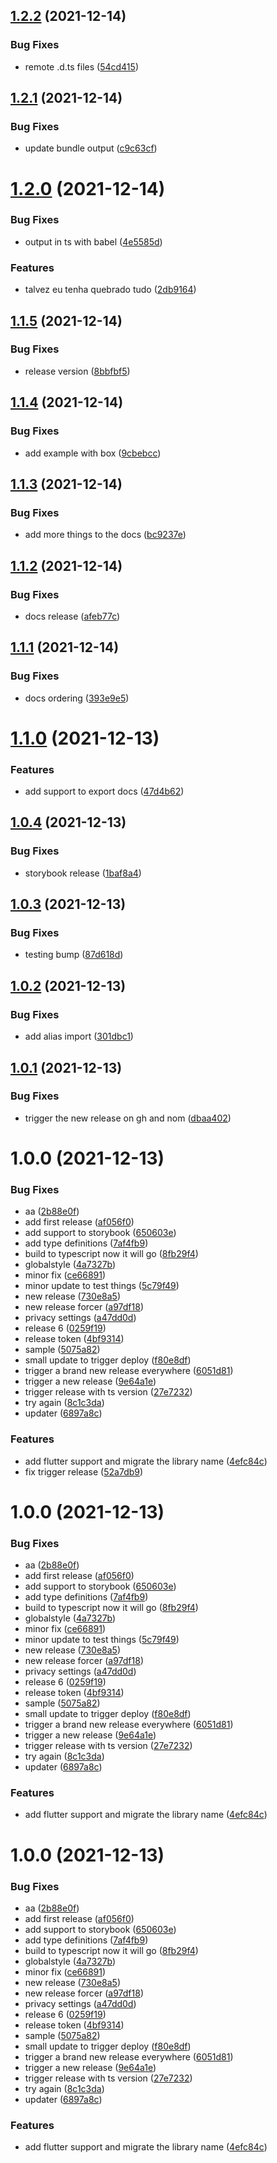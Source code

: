 ## [1.2.2](https://github.com/skynexui/core/compare/v1.2.1...v1.2.2) (2021-12-14)


### Bug Fixes

* remote .d.ts files ([54cd415](https://github.com/skynexui/core/commit/54cd415c362912604c65274b5717894d30146823))

## [1.2.1](https://github.com/skynexui/core/compare/v1.2.0...v1.2.1) (2021-12-14)


### Bug Fixes

* update bundle output ([c9c63cf](https://github.com/skynexui/core/commit/c9c63cffa5ae42f5e569458244292ae3f38467ef))

# [1.2.0](https://github.com/skynexui/core/compare/v1.1.5...v1.2.0) (2021-12-14)


### Bug Fixes

* output in ts with babel ([4e5585d](https://github.com/skynexui/core/commit/4e5585d9715752eab323887053f8aa63bdf92cb2))


### Features

* talvez eu tenha quebrado tudo ([2db9164](https://github.com/skynexui/core/commit/2db916434660476c942336f3ca26883dbcc6ab12))

## [1.1.5](https://github.com/skynexui/core/compare/v1.1.4...v1.1.5) (2021-12-14)


### Bug Fixes

* release version ([8bbfbf5](https://github.com/skynexui/core/commit/8bbfbf55fd5bbabb87b923fde791950165e01882))

## [1.1.4](https://github.com/skynexui/core/compare/v1.1.3...v1.1.4) (2021-12-14)


### Bug Fixes

* add example with box ([9cbebcc](https://github.com/skynexui/core/commit/9cbebcc07aaddb991344218f55d5911adfe90bdc))

## [1.1.3](https://github.com/skynexui/core/compare/v1.1.2...v1.1.3) (2021-12-14)


### Bug Fixes

* add more things to the docs ([bc9237e](https://github.com/skynexui/core/commit/bc9237ea8517c89cd98a5a6fba407b5e04c507fe))

## [1.1.2](https://github.com/skynexui/core/compare/v1.1.1...v1.1.2) (2021-12-14)


### Bug Fixes

* docs release ([afeb77c](https://github.com/skynexui/core/commit/afeb77cdb68e59a7cfcfc9b9c4bf058875ed7990))

## [1.1.1](https://github.com/skynexui/core/compare/v1.1.0...v1.1.1) (2021-12-14)


### Bug Fixes

* docs ordering ([393e9e5](https://github.com/skynexui/core/commit/393e9e5b2db2e45674d5c8175de13fdf92213f62))

# [1.1.0](https://github.com/skynexui/core/compare/v1.0.4...v1.1.0) (2021-12-13)


### Features

* add support to export docs ([47d4b62](https://github.com/skynexui/core/commit/47d4b622eb8b033335d12fe3718efa4bff4846ca))

## [1.0.4](https://github.com/skynexui/core/compare/v1.0.3...v1.0.4) (2021-12-13)


### Bug Fixes

* storybook release ([1baf8a4](https://github.com/skynexui/core/commit/1baf8a4a2bb4f52a8ab29f2e3ab9f113b2c15fa9))

## [1.0.3](https://github.com/skynexui/core/compare/v1.0.2...v1.0.3) (2021-12-13)


### Bug Fixes

* testing bump ([87d618d](https://github.com/skynexui/core/commit/87d618d218f08f17dc75825922b48413552d531b))

## [1.0.2](https://github.com/skynexui/core/compare/v1.0.1...v1.0.2) (2021-12-13)


### Bug Fixes

* add alias import ([301dbc1](https://github.com/skynexui/core/commit/301dbc19ac03dc5ae82981b992feae011f4ef123))

## [1.0.1](https://github.com/skynexui/core/compare/v1.0.0...v1.0.1) (2021-12-13)


### Bug Fixes

* trigger the new release on gh and nom ([dbaa402](https://github.com/skynexui/core/commit/dbaa402b0e74295c9fae1d8628f675f685c9dc28))

# 1.0.0 (2021-12-13)


### Bug Fixes

* aa ([2b88e0f](https://github.com/skynexui/core/commit/2b88e0f05042a72745db6199d0525cca00951ae0))
* add first release ([af056f0](https://github.com/skynexui/core/commit/af056f07e2522f35c8d8749e3c90228528433c79))
* add support to storybook ([650603e](https://github.com/skynexui/core/commit/650603e55cf26f82654b74783e061f40dcbf4861))
* add type definitions ([7af4fb9](https://github.com/skynexui/core/commit/7af4fb914d4d54fd4c0551d96d33a44b7ac10303))
* build to typescript now it will go ([8fb29f4](https://github.com/skynexui/core/commit/8fb29f4ec1912de73308fcc8689acd8557a0de30))
* globalstyle ([4a7327b](https://github.com/skynexui/core/commit/4a7327b504a5c3e00007a8bae4c153fee3e6f1e5))
* minor fix ([ce66891](https://github.com/skynexui/core/commit/ce66891f4809d99ca7dec8cb9328666f413e6e71))
* minor update to test things ([5c79f49](https://github.com/skynexui/core/commit/5c79f492f5784a24c43e971dda57ff669ca38ac1))
* new release ([730e8a5](https://github.com/skynexui/core/commit/730e8a5ee340838771b06c07ca990c457691070b))
* new release forcer ([a97df18](https://github.com/skynexui/core/commit/a97df188657b4dd0ac140bc8de109b20637a8ded))
* privacy settings ([a47dd0d](https://github.com/skynexui/core/commit/a47dd0d6cf918eb98c60f9e67a551da0c4976783))
* release 6 ([0259f19](https://github.com/skynexui/core/commit/0259f19520df5513b8f1f6e8ecd812ecc24fb831))
* release token ([4bf9314](https://github.com/skynexui/core/commit/4bf9314a93c08c5406bc1c6e462d45e05db00323))
* sample ([5075a82](https://github.com/skynexui/core/commit/5075a829c4c1329d90803d817aa2cd3b3db34e2d))
* small update to trigger deploy ([f80e8df](https://github.com/skynexui/core/commit/f80e8dfcb0a859ef9f6aaf76cf8829ad77767f7e))
* trigger a brand new release everywhere ([6051d81](https://github.com/skynexui/core/commit/6051d81694eaf731fb7b03715c4a4829eba21508))
* trigger a new release ([9e64a1e](https://github.com/skynexui/core/commit/9e64a1e910bf9267ad4f0be7292815abdc49a005))
* trigger release with ts version ([27e7232](https://github.com/skynexui/core/commit/27e72320adf886300b16a267b9fb61613a524dba))
* try again ([8c1c3da](https://github.com/skynexui/core/commit/8c1c3da3377fd059ec37f1e91dbc62be6649c1c3))
* updater ([6897a8c](https://github.com/skynexui/core/commit/6897a8cd7e89043d22543618c805669d123ca3eb))


### Features

* add flutter support and migrate the library name ([4efc84c](https://github.com/skynexui/core/commit/4efc84c16bee2a64cb49ca6a6ca01dd70cb57c2e))
* fix trigger release ([52a7db9](https://github.com/skynexui/core/commit/52a7db994bac14e31934ac7027f4faaef69fddf5))

# 1.0.0 (2021-12-13)


### Bug Fixes

* aa ([2b88e0f](https://github.com/skynexui/core/commit/2b88e0f05042a72745db6199d0525cca00951ae0))
* add first release ([af056f0](https://github.com/skynexui/core/commit/af056f07e2522f35c8d8749e3c90228528433c79))
* add support to storybook ([650603e](https://github.com/skynexui/core/commit/650603e55cf26f82654b74783e061f40dcbf4861))
* add type definitions ([7af4fb9](https://github.com/skynexui/core/commit/7af4fb914d4d54fd4c0551d96d33a44b7ac10303))
* build to typescript now it will go ([8fb29f4](https://github.com/skynexui/core/commit/8fb29f4ec1912de73308fcc8689acd8557a0de30))
* globalstyle ([4a7327b](https://github.com/skynexui/core/commit/4a7327b504a5c3e00007a8bae4c153fee3e6f1e5))
* minor fix ([ce66891](https://github.com/skynexui/core/commit/ce66891f4809d99ca7dec8cb9328666f413e6e71))
* minor update to test things ([5c79f49](https://github.com/skynexui/core/commit/5c79f492f5784a24c43e971dda57ff669ca38ac1))
* new release ([730e8a5](https://github.com/skynexui/core/commit/730e8a5ee340838771b06c07ca990c457691070b))
* new release forcer ([a97df18](https://github.com/skynexui/core/commit/a97df188657b4dd0ac140bc8de109b20637a8ded))
* privacy settings ([a47dd0d](https://github.com/skynexui/core/commit/a47dd0d6cf918eb98c60f9e67a551da0c4976783))
* release 6 ([0259f19](https://github.com/skynexui/core/commit/0259f19520df5513b8f1f6e8ecd812ecc24fb831))
* release token ([4bf9314](https://github.com/skynexui/core/commit/4bf9314a93c08c5406bc1c6e462d45e05db00323))
* sample ([5075a82](https://github.com/skynexui/core/commit/5075a829c4c1329d90803d817aa2cd3b3db34e2d))
* small update to trigger deploy ([f80e8df](https://github.com/skynexui/core/commit/f80e8dfcb0a859ef9f6aaf76cf8829ad77767f7e))
* trigger a brand new release everywhere ([6051d81](https://github.com/skynexui/core/commit/6051d81694eaf731fb7b03715c4a4829eba21508))
* trigger a new release ([9e64a1e](https://github.com/skynexui/core/commit/9e64a1e910bf9267ad4f0be7292815abdc49a005))
* trigger release with ts version ([27e7232](https://github.com/skynexui/core/commit/27e72320adf886300b16a267b9fb61613a524dba))
* try again ([8c1c3da](https://github.com/skynexui/core/commit/8c1c3da3377fd059ec37f1e91dbc62be6649c1c3))
* updater ([6897a8c](https://github.com/skynexui/core/commit/6897a8cd7e89043d22543618c805669d123ca3eb))


### Features

* add flutter support and migrate the library name ([4efc84c](https://github.com/skynexui/core/commit/4efc84c16bee2a64cb49ca6a6ca01dd70cb57c2e))

# 1.0.0 (2021-12-13)


### Bug Fixes

* aa ([2b88e0f](https://github.com/skynexui/core/commit/2b88e0f05042a72745db6199d0525cca00951ae0))
* add first release ([af056f0](https://github.com/skynexui/core/commit/af056f07e2522f35c8d8749e3c90228528433c79))
* add support to storybook ([650603e](https://github.com/skynexui/core/commit/650603e55cf26f82654b74783e061f40dcbf4861))
* add type definitions ([7af4fb9](https://github.com/skynexui/core/commit/7af4fb914d4d54fd4c0551d96d33a44b7ac10303))
* build to typescript now it will go ([8fb29f4](https://github.com/skynexui/core/commit/8fb29f4ec1912de73308fcc8689acd8557a0de30))
* globalstyle ([4a7327b](https://github.com/skynexui/core/commit/4a7327b504a5c3e00007a8bae4c153fee3e6f1e5))
* minor fix ([ce66891](https://github.com/skynexui/core/commit/ce66891f4809d99ca7dec8cb9328666f413e6e71))
* new release ([730e8a5](https://github.com/skynexui/core/commit/730e8a5ee340838771b06c07ca990c457691070b))
* new release forcer ([a97df18](https://github.com/skynexui/core/commit/a97df188657b4dd0ac140bc8de109b20637a8ded))
* privacy settings ([a47dd0d](https://github.com/skynexui/core/commit/a47dd0d6cf918eb98c60f9e67a551da0c4976783))
* release 6 ([0259f19](https://github.com/skynexui/core/commit/0259f19520df5513b8f1f6e8ecd812ecc24fb831))
* release token ([4bf9314](https://github.com/skynexui/core/commit/4bf9314a93c08c5406bc1c6e462d45e05db00323))
* sample ([5075a82](https://github.com/skynexui/core/commit/5075a829c4c1329d90803d817aa2cd3b3db34e2d))
* small update to trigger deploy ([f80e8df](https://github.com/skynexui/core/commit/f80e8dfcb0a859ef9f6aaf76cf8829ad77767f7e))
* trigger a brand new release everywhere ([6051d81](https://github.com/skynexui/core/commit/6051d81694eaf731fb7b03715c4a4829eba21508))
* trigger a new release ([9e64a1e](https://github.com/skynexui/core/commit/9e64a1e910bf9267ad4f0be7292815abdc49a005))
* trigger release with ts version ([27e7232](https://github.com/skynexui/core/commit/27e72320adf886300b16a267b9fb61613a524dba))
* try again ([8c1c3da](https://github.com/skynexui/core/commit/8c1c3da3377fd059ec37f1e91dbc62be6649c1c3))
* updater ([6897a8c](https://github.com/skynexui/core/commit/6897a8cd7e89043d22543618c805669d123ca3eb))


### Features

* add flutter support and migrate the library name ([4efc84c](https://github.com/skynexui/core/commit/4efc84c16bee2a64cb49ca6a6ca01dd70cb57c2e))
